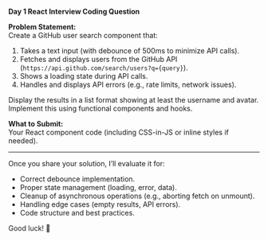 **Day 1 React Interview Coding Question**  

**Problem Statement:**  
Create a GitHub user search component that:  
1. Takes a text input (with debounce of 500ms to minimize API calls).  
2. Fetches and displays users from the GitHub API (`https://api.github.com/search/users?q={query}`).  
3. Shows a loading state during API calls.  
4. Handles and displays API errors (e.g., rate limits, network issues).  

Display the results in a list format showing at least the username and avatar. Implement this using functional components and hooks.  

**What to Submit:**  
Your React component code (including CSS-in-JS or inline styles if needed).  

---

Once you share your solution, I’ll evaluate it for:  
- Correct debounce implementation.  
- Proper state management (loading, error, data).  
- Cleanup of asynchronous operations (e.g., aborting fetch on unmount).  
- Handling edge cases (empty results, API errors).  
- Code structure and best practices.  

Good luck! 🚀